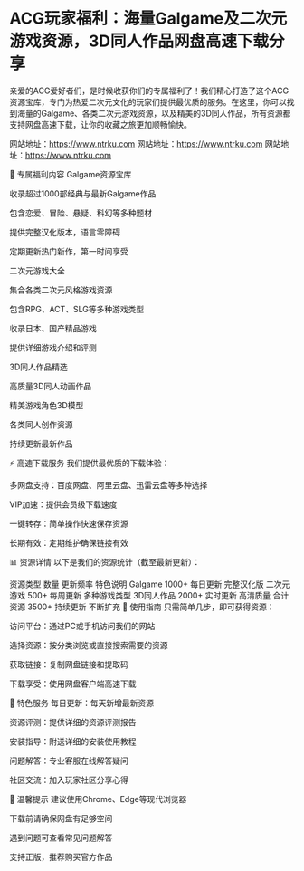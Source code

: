 # ACG玩家福利：海量Galgame及二次元游戏资源，3D同人作品网盘高速下载分享
亲爱的ACG爱好者们，是时候收获你们的专属福利了！我们精心打造了这个ACG资源宝库，专门为热爱二次元文化的玩家们提供最优质的服务。在这里，你可以找到海量的Galgame、各类二次元游戏资源，以及精美的3D同人作品，所有资源都支持网盘高速下载，让你的收藏之旅更加顺畅愉快。

网站地址：https://www.ntrku.com
网站地址：https://www.ntrku.com
网站地址：https://www.ntrku.com

🎁 专属福利内容
Galgame资源宝库

收录超过1000部经典与最新Galgame作品

包含恋爱、冒险、悬疑、科幻等多种题材

提供完整汉化版本，语言零障碍

定期更新热门新作，第一时间享受

二次元游戏大全

集合各类二次元风格游戏资源

包含RPG、ACT、SLG等多种游戏类型

收录日本、国产精品游戏

提供详细游戏介绍和评测

3D同人作品精选

高质量3D同人动画作品

精美游戏角色3D模型

各类同人创作资源

持续更新最新作品

⚡ 高速下载服务
我们提供最优质的下载体验：

多网盘支持：百度网盘、阿里云盘、迅雷云盘等多种选择

VIP加速：提供会员级下载速度

一键转存：简单操作快速保存资源

长期有效：定期维护确保链接有效

📊 资源详情
以下是我们的资源统计（截至最新更新）：

资源类型	数量	更新频率	特色说明
Galgame	1000+	每日更新	完整汉化版
二次元游戏	500+	每周更新	多种游戏类型
3D同人作品	2000+	实时更新	高清质量
合计资源	3500+	持续更新	不断扩充
🎯 使用指南
只需简单几步，即可获得资源：

访问平台：通过PC或手机访问我们的网站

选择资源：按分类浏览或直接搜索需要的资源

获取链接：复制网盘链接和提取码

下载享受：使用网盘客户端高速下载

💫 特色服务
每日更新：每天新增最新资源

资源评测：提供详细的资源评测报告

安装指导：附送详细的安装使用教程

问题解答：专业客服在线解答疑问

社区交流：加入玩家社区分享心得

🌟 温馨提示
建议使用Chrome、Edge等现代浏览器

下载前请确保网盘有足够空间

遇到问题可查看常见问题解答

支持正版，推荐购买官方作品
